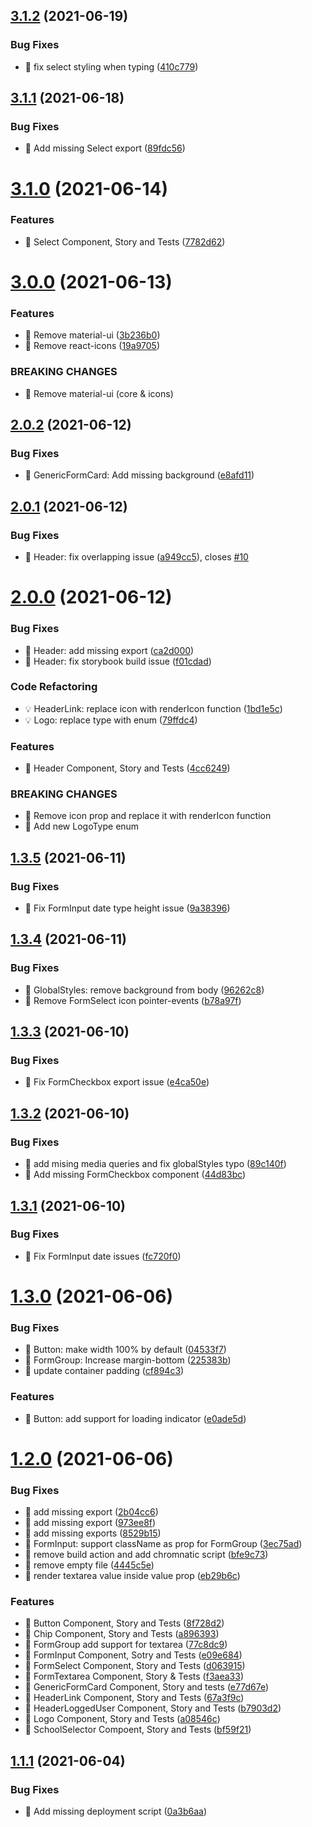 ## [3.1.2](https://github.com/Robbin-App/ui-kit-web/compare/v3.1.1...v3.1.2) (2021-06-19)


### Bug Fixes

* 🐛 fix select styling when typing ([410c779](https://github.com/Robbin-App/ui-kit-web/commit/410c779720342deac864d90c6057a752e0a65022))

## [3.1.1](https://github.com/Robbin-App/ui-kit-web/compare/v3.1.0...v3.1.1) (2021-06-18)


### Bug Fixes

* 🐛 Add missing Select export ([89fdc56](https://github.com/Robbin-App/ui-kit-web/commit/89fdc5625616f63f40a2ad3d8117a7a6d164d6f9))

# [3.1.0](https://github.com/Robbin-App/ui-kit-web/compare/v3.0.0...v3.1.0) (2021-06-14)


### Features

* 🎸 Select Component, Story and Tests ([7782d62](https://github.com/Robbin-App/ui-kit-web/commit/7782d626994047be666b14524912b70257ca251f))

# [3.0.0](https://github.com/Robbin-App/ui-kit-web/compare/v2.0.2...v3.0.0) (2021-06-13)


### Features

* 🎸 Remove material-ui ([3b236b0](https://github.com/Robbin-App/ui-kit-web/commit/3b236b080207b58cce43545bac7652e7516a77b0))
* 🎸 Remove react-icons ([19a9705](https://github.com/Robbin-App/ui-kit-web/commit/19a9705e3e9274a6ccba8e82cb2386580ba2d941))


### BREAKING CHANGES

* 🧨 Remove material-ui (core & icons)

## [2.0.2](https://github.com/Robbin-App/ui-kit-web/compare/v2.0.1...v2.0.2) (2021-06-12)


### Bug Fixes

* 🐛 GenericFormCard: Add missing background ([e8afd11](https://github.com/Robbin-App/ui-kit-web/commit/e8afd117a8e26a19a166fec006478772d4f3e5bf))

## [2.0.1](https://github.com/Robbin-App/ui-kit-web/compare/v2.0.0...v2.0.1) (2021-06-12)


### Bug Fixes

* 🐛 Header: fix overlapping issue ([a949cc5](https://github.com/Robbin-App/ui-kit-web/commit/a949cc540793834179fac2bbc364e51cc31b0912)), closes [#10](https://github.com/Robbin-App/ui-kit-web/issues/10)

# [2.0.0](https://github.com/Robbin-App/ui-kit-web/compare/v1.3.5...v2.0.0) (2021-06-12)


### Bug Fixes

* 🐛 Header: add missing export ([ca2d000](https://github.com/Robbin-App/ui-kit-web/commit/ca2d00037eb8ac137e243a9e53984ba5e657d85c))
* 🐛 Header: fix storybook build issue ([f01cdad](https://github.com/Robbin-App/ui-kit-web/commit/f01cdad33044decc2f80d8ff253e7c3df1578461))


### Code Refactoring

* 💡 HeaderLink: replace icon with renderIcon function ([1bd1e5c](https://github.com/Robbin-App/ui-kit-web/commit/1bd1e5ceb9c17764a5aee1f26f6d8b9a9a386f39))
* 💡 Logo: replace type with enum ([79ffdc4](https://github.com/Robbin-App/ui-kit-web/commit/79ffdc400ce7efc97950c6ac09916a98cad03019))


### Features

* 🎸 Header Component, Story and Tests ([4cc6249](https://github.com/Robbin-App/ui-kit-web/commit/4cc624959c2dc2e3949c3d9459dea00da2cfd414))


### BREAKING CHANGES

* 🧨 Remove icon prop and replace it with renderIcon function
* 🧨 Add new LogoType enum

## [1.3.5](https://github.com/Robbin-App/ui-kit-web/compare/v1.3.4...v1.3.5) (2021-06-11)


### Bug Fixes

* 🐛 Fix FormInput date type height issue ([9a38396](https://github.com/Robbin-App/ui-kit-web/commit/9a383964140dfab68be3146a39e298e4af4f1480))

## [1.3.4](https://github.com/Robbin-App/ui-kit-web/compare/v1.3.3...v1.3.4) (2021-06-11)


### Bug Fixes

* 🐛 GlobalStyles: remove background from body ([96262c8](https://github.com/Robbin-App/ui-kit-web/commit/96262c89737fff9ed4bda53eeae308983498659c))
* 🐛 Remove FormSelect icon pointer-events ([b78a97f](https://github.com/Robbin-App/ui-kit-web/commit/b78a97f5031c92b04fca580d823d1deeaa9d44d4))

## [1.3.3](https://github.com/Robbin-App/ui-kit-web/compare/v1.3.2...v1.3.3) (2021-06-10)


### Bug Fixes

* 🐛 Fix FormCheckbox export issue ([e4ca50e](https://github.com/Robbin-App/ui-kit-web/commit/e4ca50e13bea8c8d9d0aacc6e7c53bb646d390ee))

## [1.3.2](https://github.com/Robbin-App/ui-kit-web/compare/v1.3.1...v1.3.2) (2021-06-10)


### Bug Fixes

* 🐛 add mising media queries and fix globalStyles typo ([89c140f](https://github.com/Robbin-App/ui-kit-web/commit/89c140fe1320fe26828974b2498b8478c912e68c))
* 🐛 Add missing FormCheckbox component ([44d83bc](https://github.com/Robbin-App/ui-kit-web/commit/44d83bca0e67f9dff8c09fedc52f2e211b4a247d))

## [1.3.1](https://github.com/Robbin-App/ui-kit-web/compare/v1.3.0...v1.3.1) (2021-06-10)


### Bug Fixes

* 🐛 Fix FormInput date issues ([fc720f0](https://github.com/Robbin-App/ui-kit-web/commit/fc720f02d9d5d5909b1dbde91e6c2bb284cb2750))

# [1.3.0](https://github.com/Robbin-App/ui-kit-web/compare/v1.2.0...v1.3.0) (2021-06-06)


### Bug Fixes

* 🐛 Button: make width 100% by default ([04533f7](https://github.com/Robbin-App/ui-kit-web/commit/04533f7002d4f5192d2900ed704e91412fa38afb))
* 🐛 FormGroup: Increase margin-bottom ([225383b](https://github.com/Robbin-App/ui-kit-web/commit/225383b3235ff90393ebdfe0dba259c753a689bf))
* 🐛 update container padding ([cf894c3](https://github.com/Robbin-App/ui-kit-web/commit/cf894c33e2ff843c33563b5010a74c21ce4a8aed))


### Features

* 🎸 Button: add support for loading indicator ([e0ade5d](https://github.com/Robbin-App/ui-kit-web/commit/e0ade5d695cef71e29522758802b35b71f45a356))

# [1.2.0](https://github.com/Robbin-App/ui-kit-web/compare/v1.1.1...v1.2.0) (2021-06-06)


### Bug Fixes

* 🐛 add missing export ([2b04cc6](https://github.com/Robbin-App/ui-kit-web/commit/2b04cc6d4f1446d4916e1d16c7810570930b41c0))
* 🐛 add missing export ([973ee8f](https://github.com/Robbin-App/ui-kit-web/commit/973ee8f8654a5e47d09142510216b35902d798d8))
* 🐛 add missing exports ([8529b15](https://github.com/Robbin-App/ui-kit-web/commit/8529b15737ef7dcc47dc3f51cebbac94e26dcea8))
* 🐛 FormInput: support className as prop for FormGroup ([3ec75ad](https://github.com/Robbin-App/ui-kit-web/commit/3ec75ad91473eb95a3f38c2c83f2cde1a991a7d9))
* 🐛 remove build action and add chromnatic script ([bfe9c73](https://github.com/Robbin-App/ui-kit-web/commit/bfe9c7332efa19b20bfd889a174753d676c384db))
* 🐛 remove empty file ([4445c5e](https://github.com/Robbin-App/ui-kit-web/commit/4445c5e3f5ec10f7073206ed8f80ae23f889659b))
* 🐛 render textarea value inside value prop ([eb29b6c](https://github.com/Robbin-App/ui-kit-web/commit/eb29b6ca174d41a6d166121c37ef0e6f19a62c66))


### Features

* 🎸 Button Component, Story and Tests ([8f728d2](https://github.com/Robbin-App/ui-kit-web/commit/8f728d26dce89276ba6a2a784281719641da38a3))
* 🎸 Chip Component, Story and Tests ([a896393](https://github.com/Robbin-App/ui-kit-web/commit/a89639343d11015b8479172d7ebc8106ba030499))
* 🎸 FormGroup add support for textarea ([77c8dc9](https://github.com/Robbin-App/ui-kit-web/commit/77c8dc91ab65738ad5b1943dd17208d1acd38d9a))
* 🎸 FormInput Component, Sotry and Tests ([e09e684](https://github.com/Robbin-App/ui-kit-web/commit/e09e684e707d5f6d9d0a21f6916f0818cae22823))
* 🎸 FormSelect Component, Story and Tests ([d063915](https://github.com/Robbin-App/ui-kit-web/commit/d063915f2016b27ab6f2147e8dd78d6a3f8b2c69))
* 🎸 FormTextarea Component, Story & Tests ([f3aea33](https://github.com/Robbin-App/ui-kit-web/commit/f3aea333caf3e9a37ecf430f4afff26d2375e8e7))
* 🎸 GenericFormCard Component, Story and tests ([e77d67e](https://github.com/Robbin-App/ui-kit-web/commit/e77d67e520932848e57603cc4cb645bf609efd31))
* 🎸 HeaderLink Component, Story and Tests ([67a3f9c](https://github.com/Robbin-App/ui-kit-web/commit/67a3f9cecca4591a397baef99e40b35695d7eebc))
* 🎸 HeaderLoggedUser Component, Story and Tests ([b7903d2](https://github.com/Robbin-App/ui-kit-web/commit/b7903d2ce78988d1880440cc516abb397267f52b))
* 🎸 Logo Component, Story and Tests ([a08546c](https://github.com/Robbin-App/ui-kit-web/commit/a08546c28759dc71a160d433671a53ea35cda0bf))
* 🎸 SchoolSelector Compoent, Story and Tests ([bf59f21](https://github.com/Robbin-App/ui-kit-web/commit/bf59f2149305f2d4993084318d1531e33a75b67f))

## [1.1.1](https://github.com/Robbin-App/ui-kit-web/compare/v1.1.0...v1.1.1) (2021-06-04)


### Bug Fixes

* 🐛 Add missing deployment script ([0a3b6aa](https://github.com/Robbin-App/ui-kit-web/commit/0a3b6aa5698ae3c471ae15dcc1e07e37269483de))
